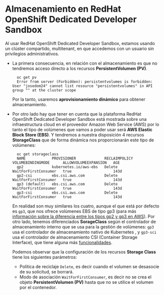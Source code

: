 # Almacenamiento en RedHat OpenShift Dedicated Developer Sandbox

Al usar RedHat OpenShift Dedicated Developer Sandbox, estamos usando un clúster compartido, multitenant, en que accedemos con un usuario sin privilegios administrativos.

* La primera consecuencia, en relación con el almacenamiento es que no tendremos acceso directo a los recursos **PersistentVolumen (PV)**.

        oc get pv
        Error from server (Forbidden): persistentvolumes is forbidden: User "josedom24" cannot list resource "persistentvolumes" in API group "" at the cluster scope

    Por la tanto, usaremos **aprovisionamiento dinámico** para obtener almacenamiento.

* Por otro lado hay que tener en cuenta que la plataforma RedHat OpenShift Dedicated Developer Sandbox está mostrada sobre una infraestructura cloud en el proveedor Amazon Web Service (AWS) por lo tanto el tipo de volúmenes que vamos  a poder usar será **AWS Elastic Block Store (EBS)**. Y tendremos a nuestra disposición 4 recursos **StorageClass** que de forma dinámica nos proporcionarán este tipo de volúmenes:

        oc get storageclass
        NAME            PROVISIONER             RECLAIMPOLICY   VOLUMEBINDINGMODE      ALLOWVOLUMEEXPANSION   AGE
        gp2             kubernetes.io/aws-ebs   Delete          WaitForFirstConsumer   true                   143d
        gp2-csi         ebs.csi.aws.com         Delete          WaitForFirstConsumer   true                   143d
        gp3 (default)   ebs.csi.aws.com         Delete          WaitForFirstConsumer   true                   143d
        gp3-csi         ebs.csi.aws.com         Delete          WaitForFirstConsumer   true                   143d

    En realidad son muy similares los cuatro, aunque el que está por defecto es `gp3`, que nos ofrece volúmenes EBS de tipo gp3 (para más [información sobre la diferencia entre los tipos gp2 y gp3 en AWS](https://docs.aws.amazon.com/emr/latest/ManagementGuide/emr-plan-storage-compare-volume-types.html)). Por otro lado, tenemos diferenciados **SorageClass** según el controlador de almacenamiento interno que se usa para la gestión de volúmenes: `gp3` usa el controlador de almacenamiento nativo de Kubernetes , y `gp3-sci` usa el controlador de almacenamiento CSI (Container Storage Interface), que tiene alguna más [funcionalidades](https://docs.openshift.com/container-platform/4.12/storage/container_storage_interface/persistent-storage-csi.html).

    Podemos observar que la configuración de los recursos **Storage Class** tiene los siguientes parámetros:

    * Política de reciclaje `Delete`, es decir cuando el volumen se desasocie de su solicitud, se borrará.
    * Modo de asociación `WaitForFirstConsumer`, es decir no se crea el objeto **PersistentVolumen (PV)** hasta que no se utilice el volumen por el contenedor.
